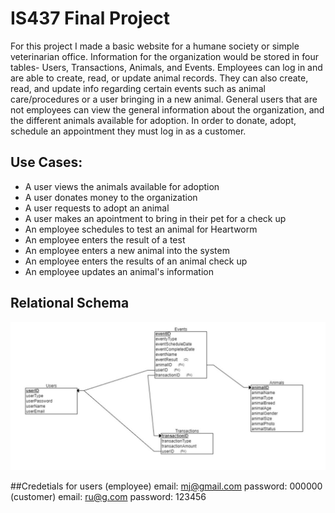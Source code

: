 # IS437 Final Project

For this project I made a basic website for a humane society or simple veterinarian office. Information for the organization would be stored in four tables- Users, Transactions, Animals, and Events. Employees can log in and are able to create, read, or update animal records. They can also create, read, and update info regarding certain events such as animal care/procedures or a user bringing in a new animal. General users that are not employees can view the general information about the organization, and the different animals available for adoption. In order to donate, adopt, schedule an appointment they must log in as a customer. 
 
## Use Cases:
* A user views the animals available for adoption
* A user donates money to the organization
* A user requests to adopt an animal
* A user makes an apointment to bring in their pet for a check up
* An employee schedules to test an animal for Heartworm
* An employee enters the result of a test
* An employee enters a new animal into the system
* An employee enters the results of an animal check up
* An employee updates an animal's information

## Relational Schema

![Relational Schema](/docs/rs.jpg)

##Credetials for users
(employee) email: mj@gmail.com	password: 000000
(customer) email: ru@g.com		password: 123456
